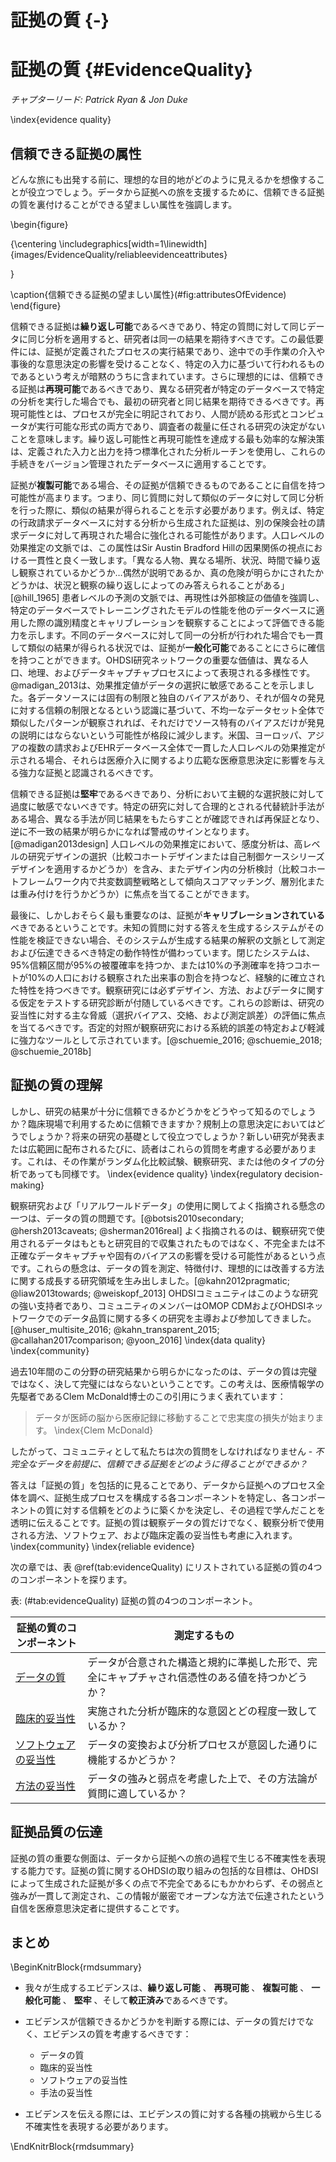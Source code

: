 # 証拠の質 {-}

# 証拠の質 {#EvidenceQuality}

*チャプターリード: Patrick Ryan & Jon Duke*

\index{evidence quality}

## 信頼できる証拠の属性

どんな旅にも出発する前に、理想的な目的地がどのように見えるかを想像することが役立つでしょう。データから証拠への旅を支援するために、信頼できる証拠の質を裏付けることができる望ましい属性を強調します。

\begin{figure}

{\centering \includegraphics[width=1\linewidth]{images/EvidenceQuality/reliableevidenceattributes} 

}

\caption{信頼できる証拠の望ましい属性}(\#fig:attributesOfEvidence)
\end{figure}

信頼できる証拠は**繰り返し可能**であるべきであり、特定の質問に対して同じデータに同じ分析を適用すると、研究者は同一の結果を期待すべきです。この最低要件には、証拠が定義されたプロセスの実行結果であり、途中での手作業の介入や事後的な意思決定の影響を受けることなく、特定の入力に基づいて行われるものであるという考えが暗黙のうちに含まれています。さらに理想的には、信頼できる証拠は**再現可能**であるべきであり、異なる研究者が特定のデータベースで特定の分析を実行した場合でも、最初の研究者と同じ結果を期待できるべきです。再現可能性とは、プロセスが完全に明記されており、人間が読める形式とコンピュータが実行可能な形式の両方であり、調査者の裁量に任される研究の決定がないことを意味します。繰り返し可能性と再現可能性を達成する最も効率的な解決策は、定義された入力と出力を持つ標準化された分析ルーチンを使用し、これらの手続きをバージョン管理されたデータベースに適用することです。

証拠が**複製可能**である場合、その証拠が信頼できるものであることに自信を持つ可能性が高まります。つまり、同じ質問に対して類似のデータに対して同じ分析を行った際に、類似の結果が得られることを示す必要があります。例えば、特定の行政請求データベースに対する分析から生成された証拠は、別の保険会社の請求データに対して再現された場合に強化される可能性があります。人口レベルの効果推定の文脈では、この属性はSir Austin Bradford Hillの因果関係の視点における一貫性と良く一致します。「異なる人物、異なる場所、状況、時間で繰り返し観察されているかどうか…偶然が説明であるか、真の危険が明らかにされたかどうかは、状況と観察の繰り返しによってのみ答えられることがある」[@hill_1965] 患者レベルの予測の文脈では、再現性は外部検証の価値を強調し、特定のデータベースでトレーニングされたモデルの性能を他のデータベースに適用した際の識別精度とキャリブレーションを観察することによって評価できる能力を示します。不同のデータベースに対して同一の分析が行われた場合でも一貫して類似の結果が得られる状況では、証拠が**一般化可能**であることにさらに確信を持つことができます。OHDSI研究ネットワークの重要な価値は、異なる人口、地理、およびデータキャプチャプロセスによって表現される多様性です。@madigan_2013は、効果推定値がデータの選択に敏感であることを示しました。各データソースには固有の制限と独自のバイアスがあり、それが個々の発見に対する信頼の制限となるという認識に基づいて、不均一なデータセット全体で類似したパターンが観察されれば、それだけでソース特有のバイアスだけが発見の説明にはならないという可能性が格段に減少します。米国、ヨーロッパ、アジアの複数の請求およびEHRデータベース全体で一貫した人口レベルの効果推定が示される場合、それらは医療介入に関するより広範な医療意思決定に影響を与える強力な証拠と認識されるべきです。

信頼できる証拠は**堅牢**であるべきであり、分析において主観的な選択肢に対して過度に敏感でないべきです。特定の研究に対して合理的とされる代替統計手法がある場合、異なる手法が同じ結果をもたらすことが確認できれば再保証となり、逆に不一致の結果が明らかになれば警戒のサインとなります。[@madigan2013design] 人口レベルの効果推定において、感度分析は、高レベルの研究デザインの選択（比較コホートデザインまたは自己制御ケースシリーズデザインを適用するかどうか）を含み、またデザイン内の分析検討（比較コホートフレームワーク内で共変数調整戦略として傾向スコアマッチング、層別化または重み付けを行うかどうか）に焦点を当てることができます。

最後に、しかしおそらく最も重要なのは、証拠が**キャリブレーションされている**べきであるということです。未知の質問に対する答えを生成するシステムがその性能を検証できない場合、そのシステムが生成する結果の解釈の文脈として測定および伝達できるべき特定の動作特性が備わっています。閉じたシステムは、95%信頼区間が95%の被覆確率を持つか、または10%の予測確率を持つコホートが10%の人口における観察された出来事の割合を持つなど、経験的に確立された特性を持つべきです。観察研究には必ずデザイン、方法、およびデータに関する仮定をテストする研究診断が付随しているべきです。これらの診断は、研究の妥当性に対する主な脅威（選択バイアス、交絡、および測定誤差）の評価に焦点を当てるべきです。否定的対照が観察研究における系統的誤差の特定および軽減に強力なツールとして示されています。[@schuemie_2016; @schuemie_2018; @schuemie_2018b]

## 証拠の質の理解

しかし、研究の結果が十分に信頼できるかどうかをどうやって知るのでしょうか？臨床現場で利用するために信頼できますか？規制上の意思決定においてはどうでしょうか？将来の研究の基礎として役立つでしょうか？新しい研究が発表または広範囲に配布されるたびに、読者はこれらの質問を考慮する必要があります。これは、その作業がランダム化比較試験、観察研究、または他のタイプの分析であっても同様です。 \index{evidence quality} \index{regulatory decision-making}

観察研究および「リアルワールドデータ」の使用に関してよく指摘される懸念の一つは、データの質の問題です。[@botsis2010secondary; @hersh2013caveats; @sherman2016real] よく指摘されるのは、観察研究で使用されるデータはもともと研究目的で収集されたものではなく、不完全または不正確なデータキャプチャや固有のバイアスの影響を受ける可能性があるという点です。これらの懸念は、データの質を測定、特徴付け、理想的には改善する方法に関する成長する研究領域を生み出しました。[@kahn2012pragmatic; @liaw2013towards; @weiskopf_2013] OHDSIコミュニティはこのような研究の強い支持者であり、コミュニティのメンバーはOMOP CDMおよびOHDSIネットワークでのデータ品質に関する多くの研究を主導および参加してきました。[@huser_multisite_2016; @kahn_transparent_2015; @callahan2017comparison; @yoon_2016] \index{data quality} \index{community}

過去10年間のこの分野の研究結果から明らかになったのは、データの質は完璧ではなく、決して完璧にはならないということです。この考えは、医療情報学の先駆者であるClem McDonald博士のこの引用にうまく表れています：

> データが医師の脳から医療記録に移動することで忠実度の損失が始まります。 \index{Clem McDonald}

したがって、コミュニティとして私たちは次の質問をしなければなりません - *不完全なデータを前提に、信頼できる証拠をどのように得ることができるか？*

答えは「証拠の質」を包括的に見ることであり、データから証拠へのプロセス全体を調べ、証拠生成プロセスを構成する各コンポーネントを特定し、各コンポーネントの質に対する信頼をどのように築くかを決定し、その過程で学んだことを透明に伝えることです。証拠の質は観察データの質だけでなく、観察分析で使用される方法、ソフトウェア、および臨床定義の妥当性も考慮に入れます。 \index{community} \index{reliable evidence}

次の章では、表 \@ref(tab:evidenceQuality) にリストされている証拠の質の4つのコンポーネントを探ります。

表: (\#tab:evidenceQuality) 証拠の質の4つのコンポーネント。

| 証拠の質のコンポーネント | 測定するもの                                                                                  |
|--------------------------------|-----------------------------------------------------------------------------------------------------------------------------|
| [データの質](DataQuality.html)         | データが合意された構造と規約に準拠した形で、完全にキャプチャされ信憑性のある値を持つかどうか？     |
| [臨床的妥当性](ClinicalValidity.html)       | 実施された分析が臨床的な意図とどの程度一致しているか？          |
| [ソフトウェアの妥当性](SoftwareValidity.html)       | データの変換および分析プロセスが意図した通りに機能するかどうか？        |
| [方法の妥当性](MethodValidity.html)       | データの強みと弱点を考慮した上で、その方法論が質問に適しているか？            |

## 証拠品質の伝達

証拠の質の重要な側面は、データから証拠への旅の過程で生じる不確実性を表現する能力です。証拠の質に関するOHDSIの取り組みの包括的な目標は、OHDSIによって生成された証拠が多くの点で不完全であるにもかかわらず、その弱点と強みが一貫して測定され、この情報が厳密でオープンな方法で伝達されたという自信を医療意思決定者に提供することです。
## まとめ

\BeginKnitrBlock{rmdsummary}
- 我々が生成するエビデンスは、**繰り返し可能** 、 **再現可能** 、 **複製可能** 、 **一般化可能** 、 **堅牢** 、そして**較正済み**であるべきです。

- エビデンスが信頼できるかどうかを判断する際には、データの質だけでなく、エビデンスの質を考慮するべきです：
    - データの質
    - 臨床的妥当性
    - ソフトウェアの妥当性
    - 手法の妥当性

- エビデンスを伝える際には、エビデンスの質に対する各種の挑戦から生じる不確実性を表現する必要があります。


\EndKnitrBlock{rmdsummary}
